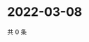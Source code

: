 # 2022-03-08

共 0 条

<!-- BEGIN WEIBO -->
<!-- 最后更新时间 Tue Mar 08 2022 08:48:59 GMT+0800 (China Standard Time) -->

<!-- END WEIBO -->
